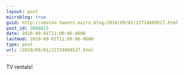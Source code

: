 ```yaml
---
layout: post
microblog: true
guid: http://vmstan-tweets.micro.blog/2010/09/01/22724869527.html
post_id: 3046815
date: 2010-09-01T11:09:06-0600
lastmod: 2010-09-01T11:09:06-0600
type: post
url: /2010/09/01/22724869527.html
---
```

TV rentals!
